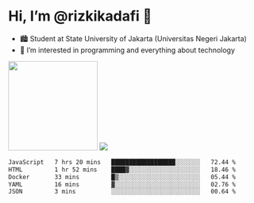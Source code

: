 # Hi, I’m @rizkikadafi 👋
- 🏙 Student at State University of Jakarta (Universitas Negeri Jakarta)
- 👀 I’m interested in programming and everything about technology
<img height="180em" src="https://github-readme-stats.vercel.app/api?username=rizkikadafi&show_icons=true&hide_border=true&&count_private=true&include_all_commits=true" />
<img src="https://github-readme-stats.vercel.app/api/top-langs/?username=rizkikadafi&show_icons=true&hide_border=true&&count_private=true&include_all_commits=true" />

<!--START_SECTION:waka-->

```txt
JavaScript   7 hrs 20 mins   ██████████████████░░░░░░░   72.44 %
HTML         1 hr 52 mins    ████▓░░░░░░░░░░░░░░░░░░░░   18.46 %
Docker       33 mins         █▒░░░░░░░░░░░░░░░░░░░░░░░   05.44 %
YAML         16 mins         ▓░░░░░░░░░░░░░░░░░░░░░░░░   02.76 %
JSON         3 mins          ░░░░░░░░░░░░░░░░░░░░░░░░░   00.64 %
```

<!--END_SECTION:waka-->

<!---
rizkikadafi/rizkikadafi is a ✨ special ✨ repository because its `README.md` (this file) appears on your GitHub profile.
You can click the Preview link to take a look at your changes.
--->
